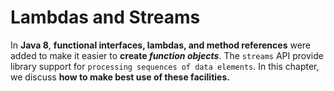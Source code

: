 

Lambdas and Streams
===================


In **Java 8**, **functional interfaces, lambdas, and method references** were added to make it easier to **create _function objects_**.
The `streams` API provide library support for `processing sequences of data elements`.
In this chapter, we discuss **how to make best use of these facilities.**

